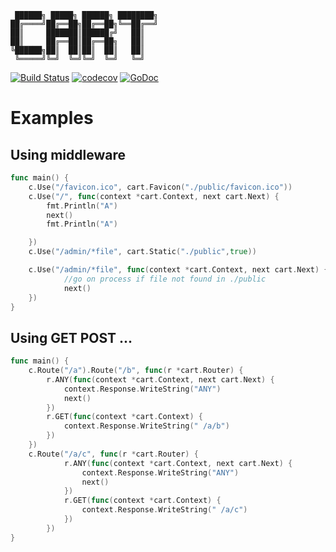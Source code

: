 
```
 ██████╗ █████╗ ██████╗ ████████╗
██╔════╝██╔══██╗██╔══██╗╚══██╔══╝
██║     ███████║██████╔╝   ██║
██║     ██╔══██║██╔══██╗   ██║
╚██████╗██║  ██║██║  ██║   ██║
 ╚═════╝╚═╝  ╚═╝╚═╝  ╚═╝   ╚═╝
```

[![Build Status](https://travis-ci.org/teatak/cart.svg?branch=master)](https://travis-ci.org/teatak/cart) [![codecov](https://codecov.io/gh/teatak/cart/branch/master/graph/badge.svg)](https://codecov.io/gh/teatak/cart) [![GoDoc](https://godoc.org/github.com/teatak/cart?status.svg)](https://godoc.org/github.com/teatak/cart)


# Examples

## Using middleware
```go
func main() {
	c.Use("/favicon.ico", cart.Favicon("./public/favicon.ico"))
	c.Use("/", func(context *cart.Context, next cart.Next) {
		fmt.Println("A")
		next()
		fmt.Println("A")

	})
	c.Use("/admin/*file", cart.Static("./public",true))

	c.Use("/admin/*file", func(context *cart.Context, next cart.Next) {
            //go on process if file not found in ./public
            next()
	})
}
```
## Using GET POST ... 
```go
func main() {
	c.Route("/a").Route("/b", func(r *cart.Router) {
		r.ANY(func(context *cart.Context, next cart.Next) {
			context.Response.WriteString("ANY")
			next()
		})
		r.GET(func(context *cart.Context) {
			context.Response.WriteString(" /a/b")
		})
	})
	c.Route("/a/c", func(r *cart.Router) {
    		r.ANY(func(context *cart.Context, next cart.Next) {
    			context.Response.WriteString("ANY")
    			next()
    		})
    		r.GET(func(context *cart.Context) {
    			context.Response.WriteString(" /a/c")
    		})
    	})
}
```
